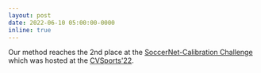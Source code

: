 ```yaml
---
layout: post
date: 2022-06-10 05:00:00-0000
inline: true
---
```


Our method reaches the 2nd place at the <a href="https://www.soccer-net.org/tasks/camera-calibration">SoccerNet-Calibration Challenge</a> which was hosted at the <a href="https://vap.aau.dk/cvsports/">CVSports'22</a>.

